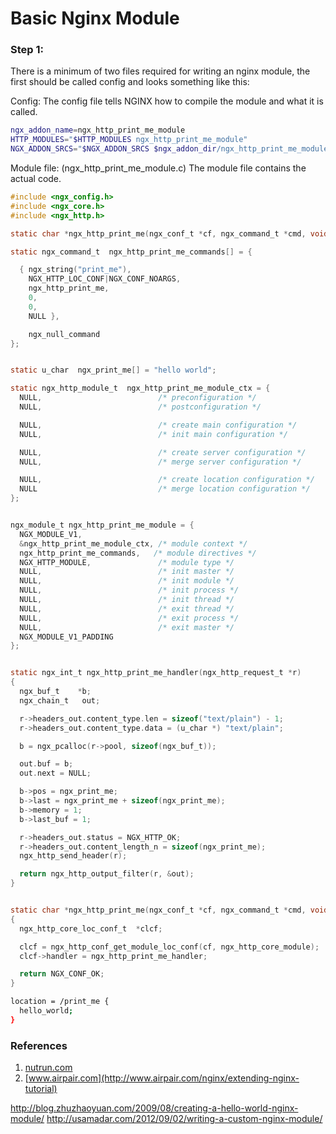 # Basic Nginx Module
### Step 1: 
There is a minimum of two files required for writing an nginx module, the first should be called config and looks something like this:

Config: The config file tells NGINX how to compile the module and what it is called.

```bash
ngx_addon_name=ngx_http_print_me_module
HTTP_MODULES="$HTTP_MODULES ngx_http_print_me_module"
NGX_ADDON_SRCS="$NGX_ADDON_SRCS $ngx_addon_dir/ngx_http_print_me_module.c"
```

Module file: (ngx_http_print_me_module.c) The module file contains the actual code.

```c
#include <ngx_config.h>
#include <ngx_core.h>
#include <ngx_http.h>

static char *ngx_http_print_me(ngx_conf_t *cf, ngx_command_t *cmd, void *conf);

static ngx_command_t  ngx_http_print_me_commands[] = {

  { ngx_string("print_me"),
    NGX_HTTP_LOC_CONF|NGX_CONF_NOARGS,
    ngx_http_print_me,
    0,
    0,
    NULL },

    ngx_null_command
};


static u_char  ngx_print_me[] = "hello world";

static ngx_http_module_t  ngx_http_print_me_module_ctx = {
  NULL,                          /* preconfiguration */
  NULL,                          /* postconfiguration */

  NULL,                          /* create main configuration */
  NULL,                          /* init main configuration */

  NULL,                          /* create server configuration */
  NULL,                          /* merge server configuration */

  NULL,                          /* create location configuration */
  NULL                           /* merge location configuration */
};


ngx_module_t ngx_http_print_me_module = {
  NGX_MODULE_V1,
  &ngx_http_print_me_module_ctx, /* module context */
  ngx_http_print_me_commands,   /* module directives */
  NGX_HTTP_MODULE,               /* module type */
  NULL,                          /* init master */
  NULL,                          /* init module */
  NULL,                          /* init process */
  NULL,                          /* init thread */
  NULL,                          /* exit thread */
  NULL,                          /* exit process */
  NULL,                          /* exit master */
  NGX_MODULE_V1_PADDING
};


static ngx_int_t ngx_http_print_me_handler(ngx_http_request_t *r)
{
  ngx_buf_t    *b;
  ngx_chain_t   out;

  r->headers_out.content_type.len = sizeof("text/plain") - 1;
  r->headers_out.content_type.data = (u_char *) "text/plain";

  b = ngx_pcalloc(r->pool, sizeof(ngx_buf_t));

  out.buf = b;
  out.next = NULL;

  b->pos = ngx_print_me;
  b->last = ngx_print_me + sizeof(ngx_print_me);
  b->memory = 1;
  b->last_buf = 1;

  r->headers_out.status = NGX_HTTP_OK;
  r->headers_out.content_length_n = sizeof(ngx_print_me);
  ngx_http_send_header(r);

  return ngx_http_output_filter(r, &out);
}


static char *ngx_http_print_me(ngx_conf_t *cf, ngx_command_t *cmd, void *conf)
{
  ngx_http_core_loc_conf_t  *clcf;

  clcf = ngx_http_conf_get_module_loc_conf(cf, ngx_http_core_module);
  clcf->handler = ngx_http_print_me_handler;

  return NGX_CONF_OK;
}

```

```bash
location = /print_me {
  hello_world;
}
```


### References 
1. [nutrun.com](http://nutrun.com/weblog/2009/08/15/hello-world-nginx-module.html)
1. [www.airpair.com](http://www.airpair.com/nginx/extending-nginx-tutorial)


http://blog.zhuzhaoyuan.com/2009/08/creating-a-hello-world-nginx-module/
http://usamadar.com/2012/09/02/writing-a-custom-nginx-module/